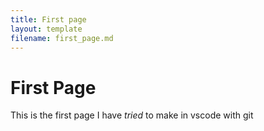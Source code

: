 ```yaml
---
title: First page
layout: template
filename: first_page.md
---
```


# First Page
This is the first page I have _tried_ to make in vscode with git